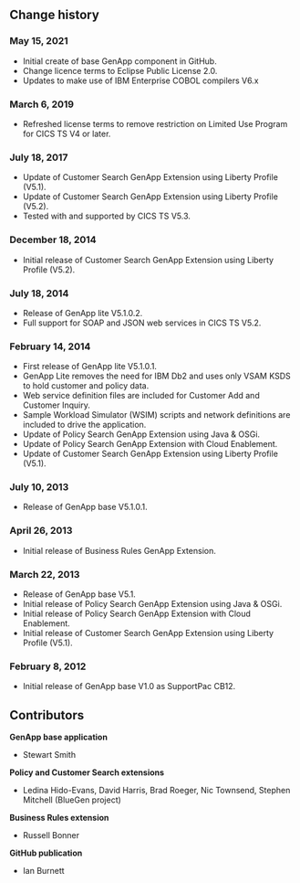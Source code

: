 ## Change history

### May 15, 2021

* Initial create of base GenApp component in GitHub.
* Change licence terms to Eclipse Public License 2.0.
* Updates to make use of IBM Enterprise COBOL compilers V6.x


### March 6, 2019

* Refreshed license terms to remove restriction on Limited Use Program for CICS TS V4 or later.


### July 18, 2017

* Update of Customer Search GenApp Extension using Liberty Profile (V5.1).
* Update of Customer Search GenApp Extension using Liberty Profile (V5.2).
* Tested with and supported by CICS TS V5.3.


### December 18, 2014

* Initial release of Customer Search GenApp Extension using Liberty Profile (V5.2).


### July 18, 2014

* Release of GenApp lite V5.1.0.2.
* Full support for SOAP and JSON web services in CICS TS V5.2.


### February 14, 2014

* First release of GenApp lite V5.1.0.1.
* GenApp Lite removes the need for IBM Db2 and uses only VSAM KSDS to hold customer and policy data.
* Web service definition files are included for Customer Add and Customer Inquiry.
* Sample Workload Simulator (WSIM) scripts and network definitions are included to drive the application.
* Update of Policy Search GenApp Extension using Java & OSGi.
* Update of Policy Search GenApp Extension with Cloud Enablement.
* Update of Customer Search GenApp Extension using Liberty Profile (V5.1).


### July 10, 2013

* Release of GenApp base V5.1.0.1.


### April 26, 2013

* Initial release of Business Rules GenApp Extension.


### March 22, 2013

* Release of GenApp base V5.1.
* Initial release of Policy Search GenApp Extension using Java & OSGi.
* Initial release of Policy Search GenApp Extension with Cloud Enablement.
* Initial release of Customer Search GenApp Extension using Liberty Profile (V5.1).


### February 8, 2012

* Initial release of GenApp base V1.0 as SupportPac CB12.


## Contributors

**GenApp base application**
* Stewart Smith

**Policy and Customer Search extensions**
* Ledina Hido-Evans, David Harris, Brad Roeger, Nic Townsend, Stephen Mitchell (BlueGen project)

**Business Rules extension**
* Russell Bonner

**GitHub publication**
* Ian Burnett
